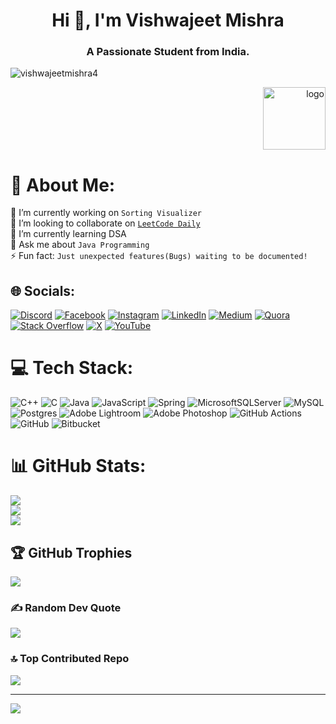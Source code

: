 

<!---
vishwajeetmishra4/vishwajeetmishra4 is a ✨ special ✨ repository because its `README.md` (this file) appears on your GitHub profile.
You can click the Preview link to take a look at your changes.
--->


<h1 align="center">Hi 👋, I'm Vishwajeet Mishra</h1>
<h3 align="center">A Passionate Student from India.</h3>

<p align="left"> <img src="https://komarev.com/ghpvc/?username=vishwajeetmishra4&label=Profile%20views&color=0e75b6&style=flat" alt="vishwajeetmishra4" /> </p>




<!-- <p align="left"> <a href="https://twitter.com/vishwajeet_4" target="blank"><img src="https://img.shields.io/twitter/follow/vishwajeet_4?logo=twitter&style=for-the-badge" alt="vishwajeet_4" /></a> </p> -->
<p align="Right"> <img src="https://octodex.github.com/images/baracktocat.jpg" alt="logo" width="100"> </p>


# 💫 About Me:
🔭 I’m currently working on `Sorting Visualizer`<br>
👯 I’m looking to collaborate on <a href="https://github.com/vishwajeetmishra4/Leetcode-Daily" target="blank" alt="Leetcode Daily">`LeetCode Daily`</a><br>
🌱 I’m currently learning DSA<br>
💬 Ask me about `Java Programming`<br>
⚡ Fun fact: `Just unexpected features(Bugs) waiting to be documented!`


## 🌐 Socials:
[![Discord](https://img.shields.io/badge/Discord-%237289DA.svg?logo=discord&logoColor=white)](https://discord.com/1115662508808740885) [![Facebook](https://img.shields.io/badge/Facebook-%231877F2.svg?logo=Facebook&logoColor=white)](https://facebook.com/https://www.facebook.com/profile.php?id=100080983966580) [![Instagram](https://img.shields.io/badge/Instagram-%23E4405F.svg?logo=Instagram&logoColor=white)](https://instagram.com/vishwajeet.mishra4) [![LinkedIn](https://img.shields.io/badge/LinkedIn-%230077B5.svg?logo=linkedin&logoColor=white)](https://linkedin.com/in/https://www.linkedin.com/in/vishwajeet-mishra4/) [![Medium](https://img.shields.io/badge/Medium-12100E?logo=medium&logoColor=white)](https://medium.com/@https://medium.com/@Vishwajeet.mishra4) [![Quora](https://img.shields.io/badge/Quora-%23B92B27.svg?logo=Quora&logoColor=white)](https://quora.com/profile/https://www.quora.com/profile/Vishwajeet-Mishra-Mishra) [![Stack Overflow](https://img.shields.io/badge/-Stackoverflow-FE7A16?logo=stack-overflow&logoColor=white)](https://stackoverflow.com/users/https://stackoverflow.com/users/23467152/vishwajeet-mishra) [![X](https://img.shields.io/badge/X-black.svg?logo=X&logoColor=white)](https://x.com/https://x.com/vishwajeet_4) [![YouTube](https://img.shields.io/badge/YouTube-%23FF0000.svg?logo=YouTube&logoColor=white)](https://youtube.com/@https://www.youtube.com/@vishwajeetvishu2801) 

# 💻 Tech Stack:
![C++](https://img.shields.io/badge/c++-%2300599C.svg?style=plastic&logo=c%2B%2B&logoColor=white) ![C](https://img.shields.io/badge/c-%2300599C.svg?style=plastic&logo=c&logoColor=white) ![Java](https://img.shields.io/badge/java-%23ED8B00.svg?style=plastic&logo=openjdk&logoColor=white) ![JavaScript](https://img.shields.io/badge/javascript-%23323330.svg?style=plastic&logo=javascript&logoColor=%23F7DF1E) ![Spring](https://img.shields.io/badge/spring-%236DB33F.svg?style=plastic&logo=spring&logoColor=white) ![MicrosoftSQLServer](https://img.shields.io/badge/Microsoft%20SQL%20Server-CC2927?style=plastic&logo=microsoft%20sql%20server&logoColor=white) ![MySQL](https://img.shields.io/badge/mysql-4479A1.svg?style=plastic&logo=mysql&logoColor=white) ![Postgres](https://img.shields.io/badge/postgres-%23316192.svg?style=plastic&logo=postgresql&logoColor=white) ![Adobe Lightroom](https://img.shields.io/badge/Adobe%20Lightroom-31A8FF.svg?style=plastic&logo=Adobe%20Lightroom&logoColor=white) ![Adobe Photoshop](https://img.shields.io/badge/adobe%20photoshop-%2331A8FF.svg?style=plastic&logo=adobe%20photoshop&logoColor=white) ![GitHub Actions](https://img.shields.io/badge/github%20actions-%232671E5.svg?style=plastic&logo=githubactions&logoColor=white) ![GitHub](https://img.shields.io/badge/github-%23121011.svg?style=plastic&logo=github&logoColor=white) ![Bitbucket](https://img.shields.io/badge/bitbucket-%230047B3.svg?style=plastic&logo=bitbucket&logoColor=white)
# 📊 GitHub Stats:
![](https://github-readme-stats.vercel.app/api?username=vishwajeetmishra4&theme=shadow_green&hide_border=false&include_all_commits=true&count_private=true)<br/>
![](https://github-readme-streak-stats.herokuapp.com/?user=vishwajeetmishra4&theme=shadow_green&hide_border=false)<br/>
![](https://github-readme-stats.vercel.app/api/top-langs/?username=vishwajeetmishra4&theme=shadow_green&hide_border=false&include_all_commits=true&count_private=true&layout=compact)

## 🏆 GitHub Trophies
![](https://github-profile-trophy.vercel.app/?username=vishwajeetmishra4&theme=shadow_green&no-frame=false&no-bg=false&margin-w=4)

### ✍️ Random Dev Quote
![](https://quotes-github-readme.vercel.app/api?type=horizontal&theme=dark)

### 🔝 Top Contributed Repo
![](https://github-contributor-stats.vercel.app/api?username=vishwajeetmishra4&limit=5&theme=shadow_green&combine_all_yearly_contributions=true)

---
[![](https://visitcount.itsvg.in/api?id=vishwajeetmishra4&icon=10&color=13)](https://visitcount.itsvg.in)

<!-- Proudly created with GPRM ( https://gprm.itsvg.in ) -->
